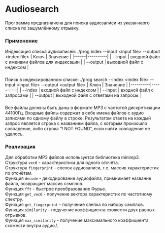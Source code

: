 # Audiosearch
Программа предназначена для поиска аудиозаписи из указаннаого списка по зашумлённому отрывку.
### Применение ###
Индексация списка аудизаписей:
./prog index --input \<input file\> --output \<index file\>
| Ключ | Значение |
|------|----------|
| --input  | входной файл с именами файлов для индексации  |
| --output | выходной файл с индексом   |
###
Поиск в индексированном списке:
./prog search --index \<index file\> --input \<input file\> --output \<output file\>
| Ключ | Значение |
|----------|----------|
| --index    | входной файл с индексом |
| --input    | входной файл с запросами  |
| --output   | выходной файл с ответами на запросы   |
###
Все файлы должны быть даны в формате MP3 с частотой дискретизации 44100Гц.
Входные файлы содержат в себе имена файлов с аудио записями по одному файлу в
строке.
Результатом ответа на каждый запрос является строка с названием файла, с которым
произошло совпадение, либо строка “! NOT FOUND”, если найти совпадение не удалось.
### Реализация ###
Для обработки MP3 файлов используется библиотека minimp3.\
Структура ```vec6``` - характеристика для одного отсчёта.\
Структура ```fingerprint``` - слепок аудиозаписи, т.е. массив характеристик по отсчётам.\
Функция ```decode``` - декодирование аудиофайла, примнимает название файла, возвращает
массив сэмплов.\
Функция ```fft``` - быстрое преобразование Фурье.\
Функция ```get_vec6``` - получение вектора характеристик по частотному спектру.\
Функция ```get_fingerprint``` - получение слепка по набору сэмплов.\
Функция ```similarity``` - подучение коэффициента схожести двух равных отрывков.\
Функция ```max_similarity``` - получение максимального коэффициента схожести внутри
аудио.\
